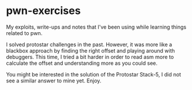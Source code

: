 # pwn-exercises
My exploits, write-ups and notes that I've been using while learning things related to pwn.

I solved protostar challenges in the past. However, it was more like a blackbox approach by finding the right offset and playing around with debuggers. This time, I tried a bit harder in order to read asm more to calculate the offset and understanding more as you could see.

You might be interested in the solution of the Protostar Stack-5, I did not see a similar answer to mine yet. Enjoy.
